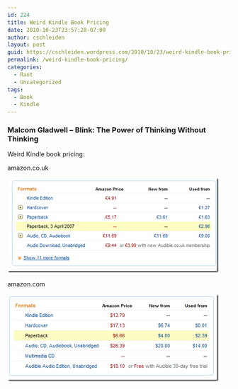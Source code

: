 ```yaml
---
id: 224
title: Weird Kindle Book Pricing
date: 2010-10-23T23:57:28-07:00
author: cschleiden
layout: post
guid: https://cschleiden.wordpress.com/2010/10/23/weird-kindle-book-pricing/
permalink: /weird-kindle-book-pricing/
categories:
  - Rant
  - Uncategorized
tags:
  - Book
  - Kindle
---
```

### Malcom Gladwell &#8211; Blink: The Power of Thinking Without Thinking 

Weird Kindle book pricing:

amazon.co.uk

[<img style="background-image:none;border-bottom:0;border-left:0;padding-left:0;padding-right:0;display:inline;border-top:0;border-right:0;padding-top:0;" title="image" border="0" alt="image" src="/assets/wp-content/uploads/2010/10/image_thumb3.png" width="477" height="215" />](/assets/wp-content/uploads/2010/10/image3.png)

amazon.com

[<img style="background-image:none;border-bottom:0;border-left:0;padding-left:0;padding-right:0;display:inline;border-top:0;border-right:0;padding-top:0;" title="image" border="0" alt="image" src="/assets/wp-content/uploads/2010/10/image_thumb4.png" width="477" height="198" />](/assets/wp-content/uploads/2010/10/image4.png)